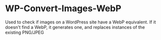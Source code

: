 # WP-Convert-Images-WebP
Used to check if images on a WordPress site have a WebP equivalent. If it doesn't find a WebP, it generates one, and replaces instances of the existing PNG/JPEG
